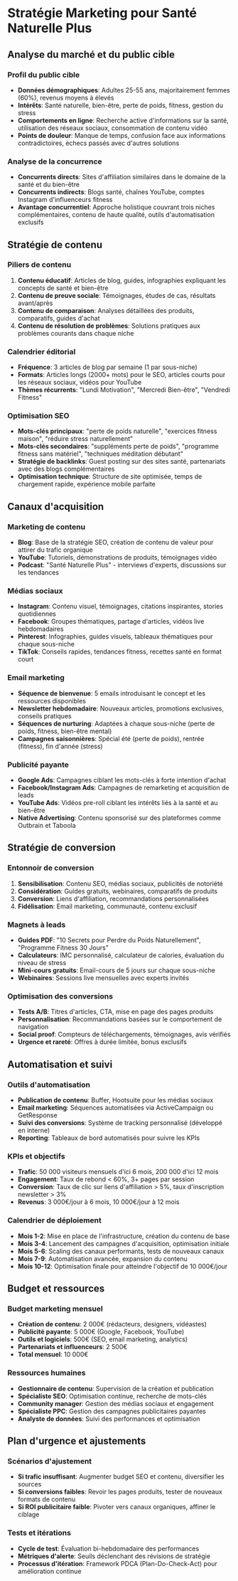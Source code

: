 # Stratégie Marketing pour Santé Naturelle Plus

## Analyse du marché et du public cible

### Profil du public cible
- **Données démographiques**: Adultes 25-55 ans, majoritairement femmes (60%), revenus moyens à élevés
- **Intérêts**: Santé naturelle, bien-être, perte de poids, fitness, gestion du stress
- **Comportements en ligne**: Recherche active d'informations sur la santé, utilisation des réseaux sociaux, consommation de contenu vidéo
- **Points de douleur**: Manque de temps, confusion face aux informations contradictoires, échecs passés avec d'autres solutions

### Analyse de la concurrence
- **Concurrents directs**: Sites d'affiliation similaires dans le domaine de la santé et du bien-être
- **Concurrents indirects**: Blogs santé, chaînes YouTube, comptes Instagram d'influenceurs fitness
- **Avantage concurrentiel**: Approche holistique couvrant trois niches complémentaires, contenu de haute qualité, outils d'automatisation exclusifs

## Stratégie de contenu

### Piliers de contenu
1. **Contenu éducatif**: Articles de blog, guides, infographies expliquant les concepts de santé et bien-être
2. **Contenu de preuve sociale**: Témoignages, études de cas, résultats avant/après
3. **Contenu de comparaison**: Analyses détaillées des produits, comparatifs, guides d'achat
4. **Contenu de résolution de problèmes**: Solutions pratiques aux problèmes courants dans chaque niche

### Calendrier éditorial
- **Fréquence**: 3 articles de blog par semaine (1 par sous-niche)
- **Formats**: Articles longs (2000+ mots) pour le SEO, articles courts pour les réseaux sociaux, vidéos pour YouTube
- **Thèmes récurrents**: "Lundi Motivation", "Mercredi Bien-être", "Vendredi Fitness"

### Optimisation SEO
- **Mots-clés principaux**: "perte de poids naturelle", "exercices fitness maison", "réduire stress naturellement"
- **Mots-clés secondaires**: "suppléments perte de poids", "programme fitness sans matériel", "techniques méditation débutant"
- **Stratégie de backlinks**: Guest posting sur des sites santé, partenariats avec des blogs complémentaires
- **Optimisation technique**: Structure de site optimisée, temps de chargement rapide, expérience mobile parfaite

## Canaux d'acquisition

### Marketing de contenu
- **Blog**: Base de la stratégie SEO, création de contenu de valeur pour attirer du trafic organique
- **YouTube**: Tutoriels, démonstrations de produits, témoignages vidéo
- **Podcast**: "Santé Naturelle Plus" - interviews d'experts, discussions sur les tendances

### Médias sociaux
- **Instagram**: Contenu visuel, témoignages, citations inspirantes, stories quotidiennes
- **Facebook**: Groupes thématiques, partage d'articles, vidéos live hebdomadaires
- **Pinterest**: Infographies, guides visuels, tableaux thématiques pour chaque sous-niche
- **TikTok**: Conseils rapides, tendances fitness, recettes santé en format court

### Email marketing
- **Séquence de bienvenue**: 5 emails introduisant le concept et les ressources disponibles
- **Newsletter hebdomadaire**: Nouveaux articles, promotions exclusives, conseils pratiques
- **Séquences de nurturing**: Adaptées à chaque sous-niche (perte de poids, fitness, bien-être mental)
- **Campagnes saisonnières**: Spécial été (perte de poids), rentrée (fitness), fin d'année (stress)

### Publicité payante
- **Google Ads**: Campagnes ciblant les mots-clés à forte intention d'achat
- **Facebook/Instagram Ads**: Campagnes de remarketing et acquisition de leads
- **YouTube Ads**: Vidéos pre-roll ciblant les intérêts liés à la santé et au bien-être
- **Native Advertising**: Contenu sponsorisé sur des plateformes comme Outbrain et Taboola

## Stratégie de conversion

### Entonnoir de conversion
1. **Sensibilisation**: Contenu SEO, médias sociaux, publicités de notoriété
2. **Considération**: Guides gratuits, webinaires, comparatifs de produits
3. **Conversion**: Liens d'affiliation, recommandations personnalisées
4. **Fidélisation**: Email marketing, communauté, contenu exclusif

### Magnets à leads
- **Guides PDF**: "10 Secrets pour Perdre du Poids Naturellement", "Programme Fitness 30 Jours"
- **Calculateurs**: IMC personnalisé, calculateur de calories, évaluation du niveau de stress
- **Mini-cours gratuits**: Email-cours de 5 jours sur chaque sous-niche
- **Webinaires**: Sessions live mensuelles avec experts invités

### Optimisation des conversions
- **Tests A/B**: Titres d'articles, CTA, mise en page des pages produits
- **Personnalisation**: Recommandations basées sur le comportement de navigation
- **Social proof**: Compteurs de téléchargements, témoignages, avis vérifiés
- **Urgence et rareté**: Offres à durée limitée, bonus exclusifs

## Automatisation et suivi

### Outils d'automatisation
- **Publication de contenu**: Buffer, Hootsuite pour les médias sociaux
- **Email marketing**: Séquences automatisées via ActiveCampaign ou GetResponse
- **Suivi des conversions**: Système de tracking personnalisé (développé en interne)
- **Reporting**: Tableaux de bord automatisés pour suivre les KPIs

### KPIs et objectifs
- **Trafic**: 50 000 visiteurs mensuels d'ici 6 mois, 200 000 d'ici 12 mois
- **Engagement**: Taux de rebond < 60%, 3+ pages par session
- **Conversion**: Taux de clic sur liens d'affiliation > 5%, taux d'inscription newsletter > 3%
- **Revenus**: 3 000€/jour à 6 mois, 10 000€/jour à 12 mois

### Calendrier de déploiement
- **Mois 1-2**: Mise en place de l'infrastructure, création du contenu de base
- **Mois 3-4**: Lancement des campagnes d'acquisition, optimisation initiale
- **Mois 5-6**: Scaling des canaux performants, tests de nouveaux canaux
- **Mois 7-9**: Automatisation avancée, expansion du contenu
- **Mois 10-12**: Optimisation finale pour atteindre l'objectif de 10 000€/jour

## Budget et ressources

### Budget marketing mensuel
- **Création de contenu**: 2 000€ (rédacteurs, designers, vidéastes)
- **Publicité payante**: 5 000€ (Google, Facebook, YouTube)
- **Outils et logiciels**: 500€ (SEO, email marketing, analytics)
- **Partenariats et influenceurs**: 2 500€
- **Total mensuel**: 10 000€

### Ressources humaines
- **Gestionnaire de contenu**: Supervision de la création et publication
- **Spécialiste SEO**: Optimisation continue, recherche de mots-clés
- **Community manager**: Gestion des médias sociaux et engagement
- **Spécialiste PPC**: Gestion des campagnes publicitaires payantes
- **Analyste de données**: Suivi des performances et optimisation

## Plan d'urgence et ajustements

### Scénarios d'ajustement
- **Si trafic insuffisant**: Augmenter budget SEO et contenu, diversifier les sources
- **Si conversions faibles**: Revoir les pages produits, tester de nouveaux formats de contenu
- **Si ROI publicitaire faible**: Pivoter vers canaux organiques, affiner le ciblage

### Tests et itérations
- **Cycle de test**: Évaluation bi-hebdomadaire des performances
- **Métriques d'alerte**: Seuils déclenchant des révisions de stratégie
- **Processus d'itération**: Framework PDCA (Plan-Do-Check-Act) pour amélioration continue
